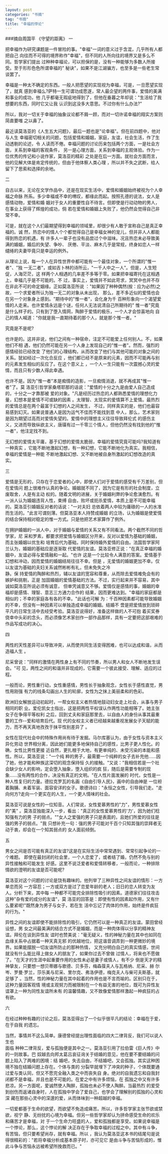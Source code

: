 ```yaml
---
layout: post
categories: "书摘" 
tag: "书摘"
title: "幸福的悖论"
---
```


###摘自周国平 《守望的距离》
一 

把幸福作为研究课题是一件冒险的事。"幸福"一词的意义过于含混，几乎所有人都把自己 向往而不可得的境界称作"幸福"，但不同的人所向往的境界又是多么不同。哲学家们提出 过种种幸福论，可以担保的是，没有一种能够为多数人所接受。至于形形色色所谓幸福的" 秘诀"，如果不是江湖骗方，也至多是一些老生常谈罢了。 

  
幸福是一种太不确定的东西。一般人把愿望的实现视为幸福，可是，一旦愿望实现了，就真 感到幸福么?萨特一生可谓功成愿遂，常人最企望的两件事，爱情的美满和事业的成功，他 几乎都毫无瑕疵地得到了，但他在垂暮之年却说："生活给了我想要的东西，同时它又让我 认识到这没多大意思。不过你有什么办法?" 

所以，我对一切关于幸福的抽象议论都不屑一顾，而对一切许诺幸福的翔实方案则简直要嗤 之以鼻了。 

最近读莫洛亚的《人生五大问题》，最后一题也是"论幸福"。但在前四题中，他对与人生 幸福密切相关的问题，包括爱情和婚姻，家庭，友谊，社会生活，作了生动透剔的论述，令 人读而不倦。幸福问题的讨论历来包括两个方面，一是社会方面，关系到幸福的客观条件， 另一是心理方面，关系到幸福的主观体验。作为一位优秀的传记和小说作家，莫洛亚的精彩 之处是在后一方面。就社会方面而言，他的见解大体是肯定传统的，但由于他体察人类心理 ，所以并不失之武断，给人留下了思索和选择的余地。

二 

自古以来，无论在文学作品中，还是在现实生活中，爱情和婚姻始终被视为个人幸福之命脉 所系。多少幸福或不幸的喟叹，都缘此而起。按照孔德的说法，女人是感情动物，爱情和婚 姻对于女人的重要性自不待言。但即使是行动动物的男人，在事业上获得了辉煌的成功，倘 若在爱情和婚姻上失败了，他仍然会觉得自己非常不幸。 

可是，就在这个人们最期望得到幸福的领域里，却很少有人敢于宣称自己是真正幸福的。诚 然，热恋中的情人个个都觉得自己是幸福女神的宠儿，但并非人人都能得到热恋的机遇，有 许多人一辈子也没有品尝过个中滋味。况且热恋未必导致美满的婚姻，婚后的失望、争吵、 厌倦、平淡、麻木几乎是常规，终身如恋人一样缱绻的夫妻毕竟只是幸运的例外。 

从理论上说，每一个人在异性世界中都可能有一个最佳对象，一个所谓的"惟一者"、"独 一无二者"，或如吉卜林的诗所云，"一千人中之一人"。但是，人生短促，人海茫茫，这 样两个人相遇的几率差不多等于零。如果把幸福寄托在这相遇上，幸福几乎是不可能的。不 过，事实上，爱情并不如此苛求，冥冥中也并不存在非此不可的命定姻缘。正如莫洛亚所说 ："如果因了种种偶然(按：应为必然)之故，一个求爱者所认为独一无二的对象从未出现， 那么，差不多近似的爱情也会在另一个对象身上感到。"期待中的"惟一者"，会化身为千 百种形象向一个渴望爱情的人走来。也许爱情永远是个谜，任何人无法说清自己所期待的" 惟一者"究竟是什么样子的。只有到了堕入情网，陶醉于爱情的极乐，一个人才会惊喜地向 自己的情人喊道："你就是我一直期待着的那个人，就是那个惟一者。" 

究竟是不是呢? 

也许是的。这并非说，他们之间有一种宿命，注定不可能爱上任何别人。不，如果他们不相 遇，他们仍然可能在另一个人身上发现自己的"惟一者"。然而，强烈的感情经验已经改变 了他们的心理结构，从而改变了他们与其他可能的对象之间的关系。犹如经过一次化合反应 ，他们都已经不是原来的元素，因而不可能再与别的元素发生相似的反应了。在这个意义上 ，一个人一生只能有一次震撼心灵的爱情，而且只有少数人得此幸遇。 

也许不是。因为"惟一者"本是痴情的造影，一旦痴情消退，就不再成其"惟一者"了。莫 洛亚引哲学家桑塔耶那的话说："爱情的十分之九是由爱人自己造成的，十分之一才靠那被 爱的对象。"凡是经历过热恋的人都熟悉爱情的理想化力量，幻想本是爱情不可或缺的因素 。太理智、太现实的爱情算不上爱情。最热烈的爱情总是在两个最富于幻想的人之间发生， 不过，同样真实的是，他们也最容易感到幻灭。如果说普通人是因为运气不佳而不能找到意 中人，那么，艺术家则是因为期望过高而对爱情失望的。爱情中的理想主义往往导致拜伦式 的感伤主义，又进而导致纵欲主义，唐璜有过一千零三个情人，但他仍然没有找到他的"惟 一者"，他注定找不到。 

无幻想的爱情太平庸，基于幻想的爱情太脆弱，幸福的爱情究竟可能吗?我知道有一种真实 ，它能不断地激起幻想，有一种幻想，它能不断地化为真实。我相信，幸福的爱情是一种能 不断地激起幻想、又不断地被自身所激起的幻想改造的真实。

三 

爱情是无形的，只存在于恋爱者的心中，即使人们对于爱情的感受有千万差别，但在爱情问 题上很难作认真的争论。婚姻就不同了，因为它是有形的社会制度，立废取舍，人是有主动 权的。随着文明的进展，关于婚姻利弊的争论愈演愈烈。有一派人认为婚姻违背人性，束缚 自由，败坏或扼杀爱情，本质上是不可能幸福的。莫洛亚引婚姻反对者的话说："一对夫妇 总依着两人中较为庸碌的一人的水准而生活的。"此言可谓刻薄。但莫洛亚本人持赞成婚姻 的立场，认为婚姻是使爱情的结合保持相对稳定的惟一方式。只是他把艺术家算作了例外。

在拥护婚姻的一派人中，对于婚姻与爱情的关系又有不同看法。两个截然不同的哲学家，尼 采和罗素，都要求把爱情与婚姻区分开来，反对以爱情为基础的婚姻，而主张婚姻以优生和 培育后代为基础，同时保持婚外爱情的自由。法国哲学家阿兰认为，婚姻的基础应是逐渐取 代爱情的友谊。莫洛亚修正说："在真正幸福的婚姻中，友谊必得与爱情融和一起。"也许 这是一个比较令人满意的答案。爱情基于幻想和冲动，因而爱情的婚姻结局往往不幸。但是 ，无爱情的婚姻更加不幸。仅以友谊为基础的夫妇关系诚然彬彬有礼，但未免失之冷  
静。保 持爱情的陶醉和热烈，辅以友谊的宽容和尊重，从而除去爱情难免会有的嫉妒和挑剔，正是 加固婚姻的爱情基础的方法。不过，实行起来并不容易，其中诚如莫洛亚所说必须有诚意， 但单凭诚意又不够。爱情仅是感情的事，婚姻的幸福却是感情、理智、意志三方通力合作的 结果，因而更难达到。"幸福的家庭都是相似的；不幸的家庭各有各的不幸。"此话也可解 为：千百种因素都可能导致婚姻的不幸，但没有一种因素可以单独造成幸福的婚姻。结婚不 啻是把爱情放到琐碎平凡的日常生活中去经受考验。莫洛亚说得好，准备这样做的人不可抱 着买奖券侥幸中头彩的念头，而必须像艺术家创作一部作品那样，具有一定要把这部艰难的 作品写成功的决心。

四 

两性的天性差异可以导致冲突，从而使共同生活变得困难，也可以达成和谐，从而造福人生 。 

尼采曾说："同样的激情在两性身上有不同的节奏，所以男人和女人不断地发生误会。"可 见，两性之间的和谐并非现成的，它需要一个彼此接受、理解、适应的过程。 

一般而论，男性重行动，女性重感情，男性长于抽象观念，女性长于感性直觉，男性用刚强 有力的线条勾画出人生的轮廓，女性为之抹上美丽柔和的色彩。 

欧洲妇女解放运动初起时，一帮女权主义者热情地鼓动妇女走上社会，从事与男子相同的职 业。爱伦凯女士指出，这是把两性平权误认作两性功能相等了。她主张女子在争得平等权利 之后，回到丈夫和家庭那里去，以自由人的身份从事其最重要的工作--爱和培育后代。现 代的女权主义者已经越来越重视发展女子天赋的能力，而不再天真地孜孜于抹平性别差异了 。 

女性在现代社会中的特殊作用尚有待于发掘。马尔库塞认为，由于女性与资本主义异化劳动 世界相分离，因此她们能更多地保持自己的感性，比男子更人性化。的确，女性比男性更接 近自然，更扎根于大地，有更单纯的、未受污染的本能和感性。所以，莫洛亚说："一个纯 粹的男子，最需要一个纯粹的女子去补充他……因了她，他才能和种族这深切的观念保持恒 久的接触。"又说："我相信若是一个社会缺少女人的影响，定会堕入抽象，堕入组织的疯 狂，随后是需要专制的现象……没有两性的合作，决没有真正的文明。"在人性片面发展的 时代，女性是一种人性复归的力量。德拉克罗瓦的名画《自由引导人民》，画中的自由神是 一位袒着胸脯、未着军装、面容安详的女子。歌德诗曰："永恒之女性，引导我们走。"走 向何方?走向一个更实在的人生，一个更人情味的社会。 

莫洛亚可说是女性的一位知音。人们常说，女性爱慕男性的"力"，男性爱慕女性的"美" 。莫洛亚独能深入一步，看出："真正的女性爱慕男性的'力'，因为她们稔知强有力的男 子的弱点。""女人之爱强的男子只是表面的，且她们所爱的往往是强的男子的弱点。"我 只想补充一句：强的男子可能对千百个只知其强的崇拜者无动于衷，却会在一个知其弱点的 女人面前倾倒。

五 

男女之间是否可能有真正的友谊?这是在实际生活中常常遇到、常常引起争论的一个难题。 即使在最封闭的社会里，一个人恋爱了，或者结了婚，仍然不免与别的异性接触和可能发生 好感。这里不说泛爱者和爱情转移者，一般而论，一种排除情欲的澄明的友谊是否可能呢? 

莫洛亚对这个问题的讨论是饶有趣味的。他列举了三种异性之间友谊的情形：一方单恋而另 一方容忍；一方或双方是过了恋爱年龄的老人；旧日的恋人转变为友人。分析下来，其中每 一种都不可能完全排除性吸引的因素。道德家们往往攻击这种"杂有爱的成分的友谊"，莫 洛亚的回答是：即使有性的因素起作用，又有什么要紧呢!"既然身为男子与女子，若在生 活中忘记了肉体的作用，始终是件疯狂的行为。" 

异性之间的友谊即使不能排除性的吸引，它仍然可以是一种真正的友谊。蒙田曾经设想，男 女之间最美满的结合方式不是婚姻，而是一种肉体得以分享的精神友谊。拜伦在谈到异性友 谊时也赞美说："毫无疑义，性的神秘力量在其中也如同在血缘关系中占据着一种天真无邪 的优越地位，把这谐音调弄到一种更微妙的境界。如果能摆脱一切友谊所防止的那种热情， 又充分明白自己的真实情感，世间就没有什么能比得上做女人的朋友了，如果你过去不曾做 过情人，将来也不愿做了。"在天才的生涯中起重要作用的女性未必是妻子或情人，有不少 倒是天才的精神挚友，只要想一想贝蒂娜与歌德、贝多芬，梅森葆夫人与瓦格纳、尼采、赫 尔岑、罗曼·罗兰，莎乐美与尼采、里尔克、弗洛伊德，梅克夫人与柴可夫斯基，就足够了 。当然，性的神秘力量在其中起着的作用也是不言而喻的。区别只在于，这种力量因客观情 境或主观努力而被限制在一个有益无害的地位，既可为异性友谊罩上一种为同性友谊所未有 的温馨情趣，又不致像爱情那样激起一种疯狂的占有欲。

六 

在经过种种有趣的讨论之后，莫洛亚得出了一个似乎很平凡的结论：幸福在于爱，在于自我 的遗忘。 

当然，事情并不这么简单。康德曾经提出理性面临的四大二律背反，我们可以说人生也  
面临 种种二律背反，爱与孤独便是其中之一。莫洛亚引用了拉伯雷《巨人传》中的一则故事。巴 奴越去向邦太葛吕哀征询关于结婚的意见，他在要不要结婚的问题上陷入了两难的困境：结 婚吧，失去自由，不结婚吧，又会孤独。其实这种困境不独在结婚问题上存在。个体与类的 分裂早就埋下了冲突的种子，个体既要通过爱与类认同，但又不愿完全融入类之中而丧失自 身。绝对的自我遗忘和自我封闭都不是幸福，并且也是不可能的。在爱之中有许多烦恼，在 孤独之中又有许多悲凉。另一方面呢，爱诚然使人陶醉，孤独也未必不使人陶醉。当最热烈 的爱受到创伤而返诸自身时，人在孤独中学会了爱自己，也学会了理解别的孤独的心灵和深 藏在那些心灵中的深邃的爱，从而体味到一种超越的幸福。 

一切爱都基于生命的欲望，而欲望不免造成痛苦。所以，许多哲学家主张节欲或禁欲，视宁 静、无纷扰的心境为幸福。但另一些哲学家却认为拼命感受生命的欢乐和痛苦才是幸福，对 于一个生命力旺盛的人，爱和孤独都是享受。如果说幸福是一个悖论，那么，这个悖论的解 决正存在于争取幸福的过程之中。其中有斗争，有苦恼，但只要希望尚存，就有幸福。所以 ，我认为莫洛亚这本书的结尾句是说得很精彩的："若将幸福分析成基本原子时，亦可见它 是由斗争与苦恼形成的，惟此斗争与苦恼永远被希望所挽救而已。"


